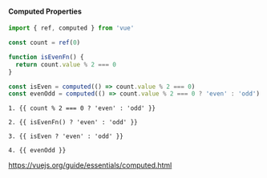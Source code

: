 #### Computed Properties

```js
import { ref, computed } from 'vue'

const count = ref(0)

function isEvenFn() {
  return count.value % 2 === 0
}

const isEven = computed(() => count.value % 2 === 0)
const evenOdd = computed(() => count.value % 2 === 0 ? 'even' : 'odd')
```

```vue
1. {{ count % 2 === 0 ? 'even' : 'odd' }}

2. {{ isEvenFn() ? 'even' : 'odd' }}

3. {{ isEven ? 'even' : 'odd' }}

4. {{ evenOdd }}
```


<aside class="notes">

https://vuejs.org/guide/essentials/computed.html

</aside>
